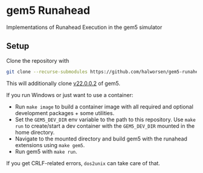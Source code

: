 # gem5 Runahead
Implementations of Runahead Execution in the gem5 simulator

## Setup
Clone the repository with

```bash
git clone --recurse-submodules https://github.com/halworsen/gem5-runahead.git
```

This will additionally clone [v22.0.0.2](https://gem5.googlesource.com/public/gem5/+/refs/tags/v22.0.0.2) of gem5.

If you run Windows or just want to use a container:

* Run `make image` to build a container image with all required and optional
  development packages + some utilities.
* Set the `GEM5_DEV_DIR` env variable to the path to this repository. Use `make run` to
  create/start a dev container with the `GEM5_DEV_DIR` mounted in the home directory.
* Navigate to the mounted directory and build gem5 with the runahead extensions using `make gem5`.
* Run gem5 with `make run`.

If you get CRLF-related errors, `dos2unix` can take care of that.
